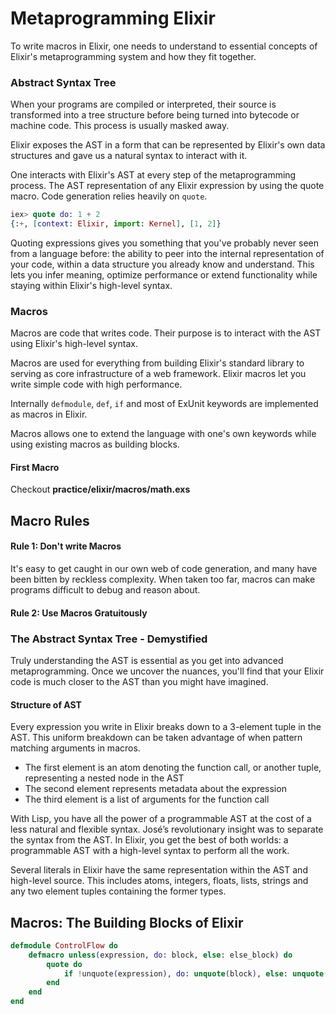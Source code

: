 # Metaprogramming Elixir

To write macros in Elixir, one needs to understand to essential concepts of Elixir's metaprogramming system and how they fit together.

### Abstract Syntax Tree
When your programs are compiled or interpreted, their source is transformed into a tree structure before being turned into bytecode or machine code. This process is usually masked away.

Elixir exposes the AST in a form that can be represented by Elixir's own data structures and gave us a natural syntax to interact with it.

One interacts with Elixir's AST at every step of the metaprogramming process. The AST representation of any Elixir expression by using the quote macro. Code generation relies heavily on `quote`.

``` elixir
iex> quote do: 1 + 2
{:+, [context: Elixir, import: Kernel], [1, 2]}
```

Quoting expressions gives you something that you've probably never seen from a language before: the ability to peer into the internal representation of your code, within a data structure you already know and understand. This lets you infer meaning, optimize performance or extend functionality while staying within Elixir's high-level syntax.

### Macros
Macros are code that writes code. Their purpose is to interact with the AST using Elixir's high-level syntax.

Macros are used for everything from building Elixir's standard library to serving as core infrastructure of a web framework. Elixir macros let you write simple code with high performance.

Internally `defmodule`, `def`, `if` and most of ExUnit keywords are implemented as macros in Elixir.

Macros allows one to extend the language with one's own keywords while using existing macros as building blocks.

#### First Macro
Checkout **practice/elixir/macros/math.exs**

## Macro Rules

#### Rule 1: Don't write Macros
It's easy to get caught in our own web of code generation, and many have been bitten by reckless complexity. When taken too far, macros can make programs difficult to debug and reason about.

#### Rule 2: Use Macros Gratuitously

### The Abstract Syntax Tree - Demystified
Truly understanding the AST is essential as you get into advanced metaprogramming. Once we uncover the nuances, you'll find that your Elixir code is much closer to the AST than you might have imagined.

#### Structure of AST
Every expression you write in Elixir breaks down to a 3-element tuple in the AST. This uniform breakdown can be taken advantage of when pattern matching arguments in macros.

- The first element is an atom denoting the function call, or another tuple, representing a nested node in the AST
- The second element represents metadata about the expression
- The third element is a list of arguments for the function call

With Lisp, you have all the power of a programmable AST at the cost of a less natural and flexible syntax. José’s revolutionary insight was to separate the syntax from the AST. In Elixir, you get the best of both worlds: a programmable AST with a high-level syntax to perform all the work.

Several literals in Elixir have the same representation within the AST and high-level source. This includes atoms, integers, floats, lists, strings and any two element tuples containing the former types.

## Macros: The Building Blocks of Elixir

``` elixir
defmodule ControlFlow do
	defmacro unless(expression, do: block, else: else_block) do
		quote do
			if !unquote(expression), do: unquote(block), else: unquote(else_block)
		end
	end
end
```





